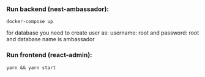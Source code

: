 ### Run backend (nest-ambassador):
`docker-compose up`

for database you need to create user as: username: root and password: root and database name is ambassador

### Run frontend (react-admin):
`yarn && yarn start`
